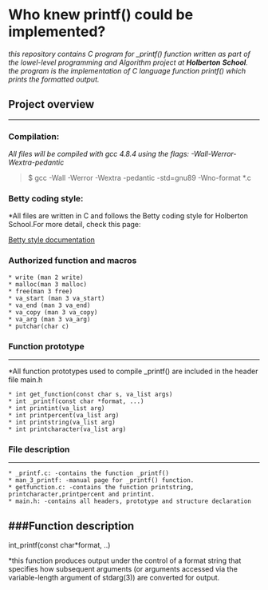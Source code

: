 # Who knew printf() could be implemented?

*this repository contains C program for _printf() function written as part of the lowel-level programming and Algorithm project at **Holberton** **School**. the program is the implementation of C language function printf() which prints the formatted output.*

## Project overview
---
### Compilation:

*All files will be compiled with gcc 4.8.4 using the flags: -Wall-Werror-Wextra-pedantic*
>$ gcc -Wall -Werror -Wextra -pedantic -std=gnu89 -Wno-format *.c

### Betty coding style:
*All files are written in C and follows the Betty coding style for Holberton School.For more detail, check this page:

[Betty style documentation](http://www.bettystyledocumentation.com)

### Authorized function and macros

	* write (man 2 write)
	* malloc(man 3 malloc)
	* free(man 3 free)
	* va_start (man 3 va_start)
	* va_end (man 3 va_end)
	* va_copy (man 3 va_copy)
	* va_arg (man 3 va_arg)
	* putchar(char c)

### Function prototype
---

*All function prototypes used to compile _printf() are included in the header file main.h

	* int get_function(const char s, va_list args)
	* int _printf(const char *format, ...)
	* int printint(va_list arg)
	* int printpercent(va_list arg)
	* int printstring(va_list arg)
	* int printcharacter(va_list arg)

### File description
---
	* _printf.c: -contains the function _printf()
	* man_3_printf: -manual page for _printf() function.
	* getfunction.c: -contains the function printstring, printcharacter,printpercent and printint.
	* main.h: -contains all headers, prototype and structure declaration

###Function description
---
int_printf(const char*format, ..)

*this function produces output under the control of a format string that specifies how subsequent arguments (or arguments accessed via the variable-length argument of stdarg(3)) are converted for output.

